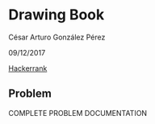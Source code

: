 # Drawing Book
César Arturo González Pérez

09/12/2017

[Hackerrank](https://www.hackerrank.com/challenges/drawing-book/)

## Problem
COMPLETE PROBLEM DOCUMENTATION